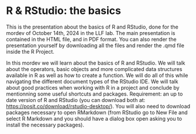 # R & RStudio: the basics

This is the presentation about the basics of R and RStudio, done for the mordev of October 14th, 2024 in the LLF lab. The main presentation is contained in the HTML file, and in PDF format. 
You can also render the presentation yourself by downloading all the files and render the .qmd file inside the R Project.

In this mordev we will learn about the basics of R and RStudio. We will talk about the operators, basic objects and more complicated data structures available in R as well as how to create a function. We will do all of this while navigating the different document types of the RStudio IDE. We will talk about good practices when working with R in a project and conclude by mentionning some useful shortcuts and packages.
Requirement: an up to date version of R and RStudio (you can download both at: https://posit.co/download/rstudio-desktop/). You will also need to download packages necessary to open RMarkdown (from RStudio go to New File and select R Markdown and you should have a dialog box open asking you to install the necessary packages).
